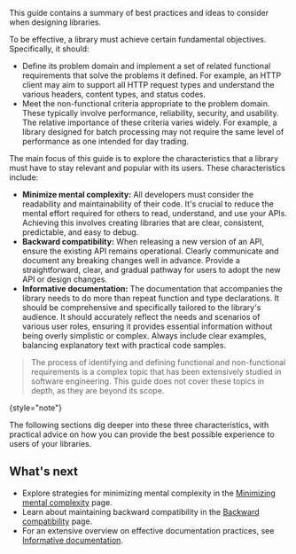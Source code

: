 [//]: # (title: Introduction to library authors' guidelines)

This guide contains a summary of best practices and ideas to consider when designing libraries.

To be effective, a library must achieve certain fundamental objectives. Specifically, it should:

* Define its problem domain and implement a set of related functional requirements that solve the problems it defined. 
For example, an HTTP client may aim to support all HTTP request types and understand the various headers, content types, and status codes.
* Meet the non-functional criteria appropriate to the problem domain. These typically involve performance, reliability, security, and usability. 
The relative importance of these criteria varies widely. For example, a library designed for batch processing may not require the same level of performance as one intended for day trading.

The main focus of this guide is to explore the characteristics that a library must have to stay relevant and popular with its users. These characteristics include:

* **Minimize mental complexity:**  All developers must consider the readability and maintainability of their code. It's crucial to reduce the mental effort required for others to read, understand, and use your APIs. Achieving this involves creating libraries that are clear, consistent, predictable, and easy to debug.
* **Backward compatibility:** When releasing a new version of an API, ensure the existing API remains operational. Clearly communicate and document any breaking changes well in advance. Provide a straightforward, clear, and gradual pathway for users to adopt the new API or design changes.
* **Informative documentation:** The documentation that accompanies the library needs to do more than repeat function and type declarations. It should be comprehensive and specifically tailored to the library's audience. It should accurately reflect the needs and scenarios of various user roles, ensuring it provides essential information without being overly simplistic or complex. Always include clear examples, balancing explanatory text with practical code samples.

> The process of identifying and defining functional and non-functional requirements is a complex topic that has been extensively studied in software engineering. 
> This guide does not cover these topics in depth, as they are beyond its scope.
> 
{style="note"}

The following sections dig deeper into these three characteristics, with practical advice on how you can provide the 
best possible experience to users of your libraries.

## What's next

* Explore strategies for minimizing mental complexity in the [Minimizing mental complexity](api-guidelines-minimizing-mental-complexity.md) page.
* Learn about maintaining backward compatibility in the [Backward compatibility](api-guidelines-backward-compatibility.md) page.
* For an extensive overview on effective documentation practices, see [Informative documentation](api-guidelines-informative-documentation.md).